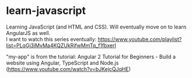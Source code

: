 # learn-javascript
Learning JavaScript (and HTML and CSS). Will eventually move on to learn AngularJS as well.  
I want to watch this series eventually: https://www.youtube.com/playlist?list=PLqGj3iMvMa4KQZUkRjfwMmTq_f1fbxerI  

"my-app" is from the tutorial: Angular 2 Tutorial for Beginners - Build a website using Angular, TypeScript and Node.js  
(https://www.youtube.com/watch?v=bJKejcQJqHE)
